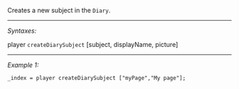 Creates a new subject in the `Diary`.


---
*Syntaxes:*

player `createDiarySubject`  [subject, displayName, picture]

---
*Example 1:*

```sqf
_index = player createDiarySubject ["myPage","My page"];
```